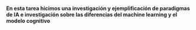 #### En esta tarea hicimos una investigación y ejemplificación de paradigmas de IA e investigación sobre las diferencias del machine learning y el modelo cognitivo
